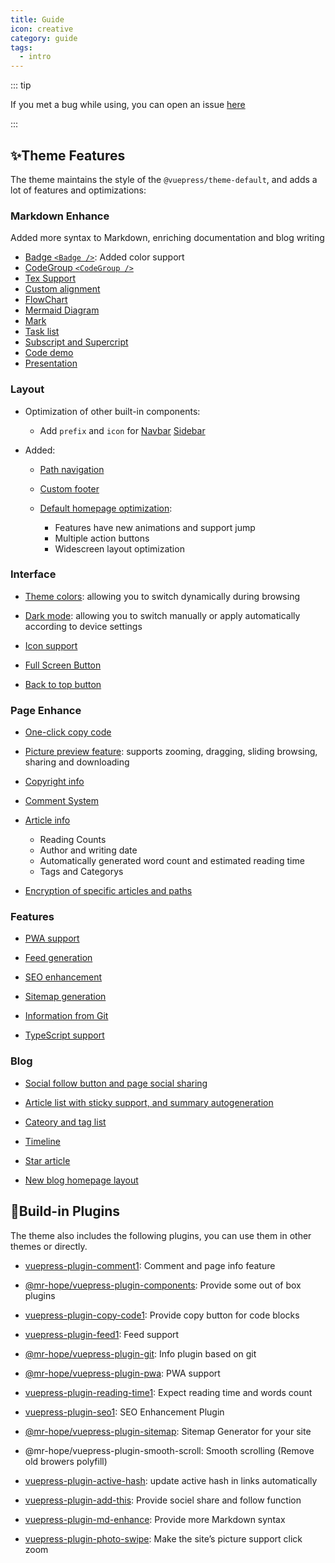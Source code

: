 ```yaml
---
title: Guide
icon: creative
category: guide
tags:
  - intro
---
```


::: tip

If you met a bug while using, you can open an issue [here](https://github.com/vuepress-theme-hope/vuepress-theme-hope-v1/issues)

:::

## ✨Theme Features

The theme maintains the style of the `@vuepress/theme-default`, and adds a lot of features and optimizations:

<!-- more -->

### Markdown Enhance

Added more syntax to Markdown, enriching documentation and blog writing

- [Badge `<Badge />`](markdown/components.md#badge-mybadge): Added color support
- [CodeGroup `<CodeGroup />`](markdown/components.md#codegroup-codegroupitem)
- [Tex Support](markdown/tex.md)
- [Custom alignment](markdown/align.md)
- [FlowChart](markdown/flowchart.md)
- [Mermaid Diagram](markdown/mermaid.md)
- [Mark](markdown/mark.md)
- [Task list](markdown/tasklist.md)
- [Subscript and Supercript](markdown/sup-sub.md)
- [Code demo](markdown/demo.md)
- [Presentation](markdown/presentation.md)

### Layout

- Optimization of other built-in components:

  - Add `prefix` and `icon` for [Navbar](layout/navbar.md) [Sidebar](layout/sidebar.md)

- Added:

  - [Path navigation](layout/page.md#breadcrumb)

  - [Custom footer](layout/page.md#footer-support)

  - [Default homepage optimization](layout/home.md):

    - Features have new animations and support jump
    - Multiple action buttons
    - Widescreen layout optimization

### Interface

- [Theme colors](interface/theme-color.md): allowing you to switch dynamically during browsing

- [Dark mode](interface/darkmode.md): allowing you to switch manually or apply automatically according to device settings

- [Icon support](interface/icon.md)

- [Full Screen Button](interface/others.md#fullscreen-button)

- [Back to top button](interface/others.md#back-to-top-button)

### Page Enhance

- [One-click copy code](feature/copy-code.md)

- [Picture preview feature](feature/photo-swipe.md): supports zooming, dragging, sliding browsing, sharing and downloading

- [Copyright info](feature/copyright.md)

- [Comment System](feature/comment.md)

- [Article info](feature/page-info.md)

  - Reading Counts
  - Author and writing date
  - Automatically generated word count and estimated reading time
  - Tags and Categorys

- [Encryption of specific articles and paths](feature/encrypt.md)

### Features

- [PWA support](feature/pwa.md)

- [Feed generation](feature/feed.md)

- [SEO enhancement](feature/seo.md)

- [Sitemap generation](feature/sitemap.md)

- [Information from Git](feature/git.md)

- [TypeScript support](feature/typescript.md)

### Blog

- [Social follow button and page social sharing][add-this]

- [Article list with sticky support, and summary autogeneration](blog/intro.md)

- [Cateory and tag list](blog/category-and-tags.md)

- [Timeline](blog/timeline.md)

- [Star article](blog/article.md)

- [New blog homepage layout](blog/home.md)

## 🧩Build-in Plugins

The theme also includes the following plugins, you can use them in other themes or directly.

- [vuepress-plugin-comment1][comment]: Comment and page info feature

- [@mr-hope/vuepress-plugin-components][components]: Provide some out of box plugins

- [vuepress-plugin-copy-code1][copy-code]: Provide copy button for code blocks

- [vuepress-plugin-feed1][feed]: Feed support

- [@mr-hope/vuepress-plugin-git][git]: Info plugin based on git

- [@mr-hope/vuepress-plugin-pwa][pwa]: PWA support

- [vuepress-plugin-reading-time1][reading-time]: Expect reading time and words count

- [vuepress-plugin-seo1][seo]: SEO Enhancement Plugin

- [@mr-hope/vuepress-plugin-sitemap][sitemap]: Sitemap Generator for your site

- @mr-hope/vuepress-plugin-smooth-scroll: Smooth scrolling (Remove old browers polyfill)

- [vuepress-plugin-active-hash][active-hash]: update active hash in links automatically

- [vuepress-plugin-add-this][add-this]: Provide sociel share and follow function

- [vuepress-plugin-md-enhance][md-enhance]: Provide more Markdown syntax

- [vuepress-plugin-photo-swipe][photo-swipe]: Make the site’s picture support click zoom

[active-hash]: https://vuepress-theme-hope.github.io/v1/active-hash/
[add-this]: https://vuepress-theme-hope.github.io/v1/add-this/
[comment]: https://vuepress-theme-hope.github.io/v1/comment/
[components]: https://vuepress-theme-hope.github.io/v1/components/
[copy-code]: https://vuepress-theme-hope.github.io/v1/copy-code/
[feed]: https://vuepress-theme-hope.github.io/v1/feed/
[git]: https://vuepress-theme-hope.github.io/v1/git/
[md-enhance]: https://vuepress-theme-hope.github.io/v1/md-enhance/
[photo-swipe]: https://vuepress-theme-hope.github.io/v1/photo-swipe/
[pwa]: https://vuepress-theme-hope.github.io/v1/pwa/
[reading-time]: https://vuepress-theme-hope.github.io/v1/reading-time/
[seo]: https://vuepress-theme-hope.github.io/v1/seo/
[sitemap]: https://vuepress-theme-hope.github.io/v1/sitemap/

